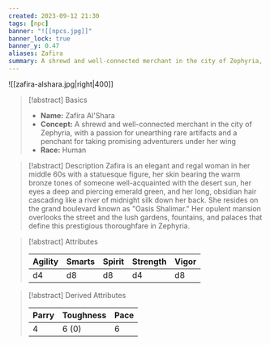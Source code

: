 ```yaml
---
created: 2023-09-12 21:30
tags: [npc]
banner: "![[npcs.jpg]]"
banner_lock: true
banner_y: 0.47
aliases: Zafira
summary: A shrewd and well-connected merchant in the city of Zephyria, with a passion for unearthing rare artifacts and a penchant for taking promising adventurers under her wing
---
```

![[zafira-alshara.jpg|right|400]]

>[!abstract] Basics
>
> - **Name:** Zafira Al'Shara
> - **Concept:** A shrewd and well-connected merchant in the city of Zephyria, with a passion for unearthing rare artifacts and a penchant for taking promising adventurers under her wing
> - **Race:** Human

> [!abstract] Description
> Zafira is an elegant and regal woman in her middle 60s with a statuesque figure, her skin bearing the warm bronze tones of someone well-acquainted with the desert sun, her eyes a deep and piercing emerald green, and her long, obsidian hair cascading like a river of midnight silk down her back.
> She resides on the grand boulevard known as "Oasis Shalimar." Her opulent mansion overlooks the street and the lush gardens, fountains, and palaces that define this prestigious thoroughfare in Zephyria.


>[!abstract] Attributes
>
> | Agility | Smarts | Spirit | Strength | Vigor |
> |-|-|-|-|-|
> | d4 | d8 | d8 | d4 | d8 |

> [!abstract] Derived Attributes
> 
> | Parry | Toughness | Pace |
> |-|-|-|
> | 4 | 6 (0) | 6 |
